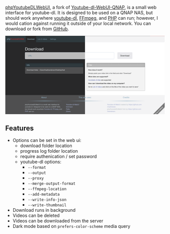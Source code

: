 [phpYoutubeDLWebUI](https://github.com/handerson/phpYoutubeDLWebUI), a fork of [Youtube-dl-WebUI-QNAP](https://github.com/martinloren/Youtube-dl-WebUI-QNAP), is a small web interface for youtube-dl. It is designed to be used on a QNAP NAS, but should work anywhere [youtube-dl](https://github.com/rg3/youtube-dl), [FFmpeg](https://ffmpeg.org/), and [PHP](https://www.php.net/) can run; however, I would cation against running it outside of your local network. You can download or fork from [GitHub](https://github.com/handerson/phpYoutubeDLWebUI).

<img src="/images/posts/darkcompare.png" alt="screen capture of the web app running" class="shadow center" /> 

## Features
- Options can be set in the web ui:
    - download folder location
    - progress log folder location
    - require authenication / set password
    - youtube-dl options:
        - `--format`
        - `--output`
        - `--proxy`
        - `--merge-output-format`
        - `--ffmpeg-location`
        - `--add-metadata`
        - `--write-info-json`
        - `--write-thumbnail`
- Download runs in background
- Videos can be deleted
- Videos can be downloaded from the server
- Dark mode based on `prefers-color-scheme` media query

